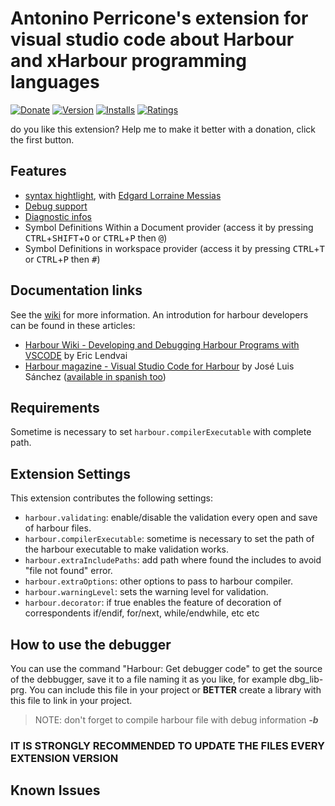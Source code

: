 # Antonino Perricone's extension for visual studio code about Harbour and xHarbour programming languages

[![Donate](https://img.shields.io/badge/Donate-PayPal-green.svg)](https://www.paypal.com/cgi-bin/webscr?cmd=_s-xclick&hosted_button_id=LHCBE7ERSSVDJ&source=url)
[![Version](https://vsmarketplacebadges.dev/version-short/aperricone.harbour.svg)](https://marketplace.visualstudio.com/items?itemName=aperricone.harbour)
[![Installs](https://vsmarketplacebadges.dev/installs-short/aperricone.harbour.svg)](https://marketplace.visualstudio.com/items?itemName=aperricone.harbour)
[![Ratings](https://vsmarketplacebadges.dev/rating-short/aperricone.harbour.svg)](https://marketplace.visualstudio.com/items?itemName=aperricone.harbour)

do you like this extension? Help me to make it better with a donation, click the first button.

## Features

- [syntax hightlight](https://github.com/APerricone/harbourCodeExtension/wiki/Syntax-hightlight), with [Edgard Lorraine Messias](https://github.com/edgardmessias)
- [Debug support](https://github.com/APerricone/harbourCodeExtension/wiki/Debugger)
- [Diagnostic infos](https://github.com/APerricone/harbourCodeExtension/wiki/Diagnostics-Lint)
- Symbol Definitions Within a Document provider (access it by pressing <kbd>CTRL</kbd>+<kbd>SHIFT</kbd>+<kbd>O</kbd> or <kbd>CTRL</kbd>+<kbd>P</kbd> then <kbd>@</kbd>)
- Symbol Definitions in workspace provider (access it by pressing <kbd>CTRL</kbd>+<kbd>T</kbd> or <kbd>CTRL</kbd>+<kbd>P</kbd> then <kbd>#</kbd>)

## Documentation links
See the [wiki](https://github.com/APerricone/harbourCodeExtension/wiki) for more information.
An introdution for harbour developers can be found in these articles:
- [Harbour Wiki - Developing and Debugging Harbour Programs with VSCODE](https://harbour.wiki/index.asp?page=PublicArticles&mode=show&id=190401174818&sig=6893630672) by Eric Lendvai
- [Harbour magazine - Visual Studio Code for Harbour](https://medium.com/harbour-magazine/visual-studio-code-for-harbour-e148f9c1861a) by José Luis Sánchez ([available in spanish too](https://medium.com/harbour-magazine/visual-studio-code-para-harbour-85b0646ff312))

## Requirements
Sometime is necessary to set `harbour.compilerExecutable` with complete path.

## Extension Settings
This extension contributes the following settings:

* `harbour.validating`: enable/disable the validation every open and save of harbour files.
* `harbour.compilerExecutable`: sometime is necessary to set the path of the harbour executable to make validation works.
* `harbour.extraIncludePaths`: add path where found the includes to avoid "file not found" error.
* `harbour.extraOptions`: other options to pass to harbour compiler.
* `harbour.warningLevel`: sets the warning level for validation.
* `harbour.decorator`: if true enables the feature of decoration of correspondents if/endif, for/next, while/endwhile, etc etc

## How to use the debugger<a name="DEBUG"></a>
You can use the command "Harbour: Get debugger code" to get the source of the debbugger, save it to a file naming it as you like, for example dbg_lib-prg. You can include this file in your project or **BETTER** create a library with this file to link in your project.

> NOTE: don't forget to compile harbour file with debug information ***-b***

### **IT IS STRONGLY RECOMMENDED TO UPDATE THE FILES EVERY EXTENSION VERSION**

## Known Issues

